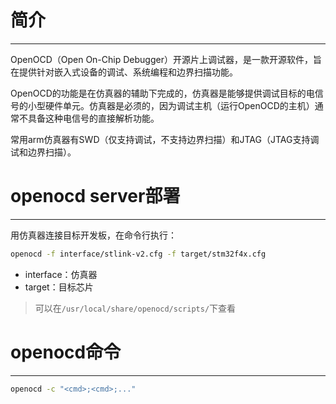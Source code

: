 # 简介
----

OpenOCD（Open On-Chip Debugger）开源片上调试器，是一款开源软件，旨在提供针对嵌入式设备的调试、系统编程和边界扫描功能。

OpenOCD的功能是在仿真器的辅助下完成的，仿真器是能够提供调试目标的电信号的小型硬件单元。仿真器是必须的，因为调试主机（运行OpenOCD的主机）通常不具备这种电信号的直接解析功能。

常用arm仿真器有SWD（仅支持调试，不支持边界扫描）和JTAG（JTAG支持调试和边界扫描）。


# openocd server部署
----

用仿真器连接目标开发板，在命令行执行：
```bash
openocd -f interface/stlink-v2.cfg -f target/stm32f4x.cfg
```
- interface：仿真器
- target：目标芯片
> 可以在`/usr/local/share/openocd/scripts/`下查看


# openocd命令
----

```bash
openocd -c "<cmd>;<cmd>;..."
```
